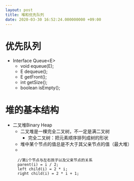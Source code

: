 ```yaml
---
layout: post
title: 堆和优先队列
date: 2020-03-30 16:52:24.000000000 +09:00
---
```


# 优先队列
   + Interface Queue&lt;E&gt;
      + void equeue(E);
      + E dequeue();
      + E getFront();
      + int getSize();
      + boolean isEmpty();

# 堆的基本结构
   + 二叉堆Binary Heap
      + 二叉堆是一棵完全二叉树，不一定是满二叉树
         + 完全二叉树：把元素顺序排列成树的形状
      + 堆中某个节点的值总是不大于其父亲节点的值（最大堆）
      + 
      ```
        //第i个节点与左右孩子以及父亲节点的关系
        parent(i) = i / 2;
        left child(i) = 2 * i;
        right child(i) = 2 * i + 1;
      ```
